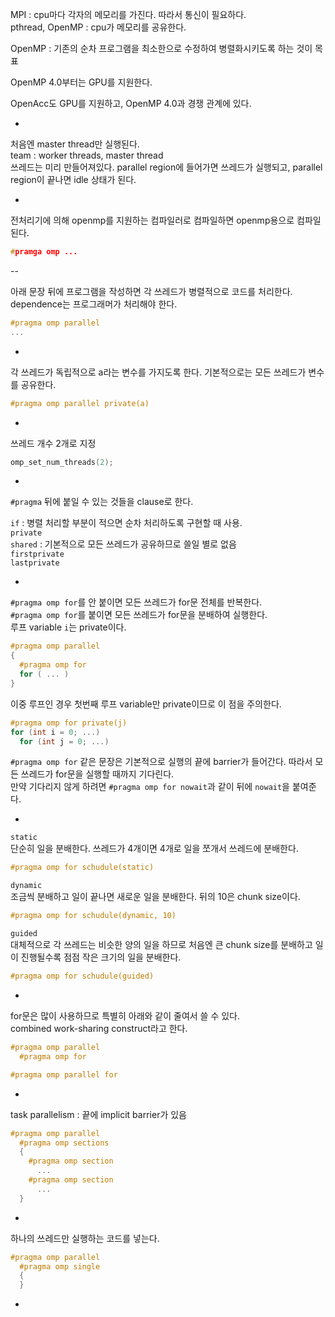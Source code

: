 MPI : cpu마다 각자의 메모리를 가진다. 따라서 통신이 필요하다.  
pthread, OpenMP : cpu가 메모리를 공유한다.

OpenMP : 기존의 순차 프로그램을 최소한으로 수정하여 병렬화시키도록 하는 것이 목표  

OpenMP 4.0부터는 GPU를 지원한다.

OpenAcc도 GPU를 지원하고, OpenMP 4.0과 경쟁 관계에 있다.

-

처음엔 master thread만 실행된다.  
team : worker threads, master thread  
쓰레드는 미리 만들어져있다. parallel region에 들어가면 쓰레드가 실행되고, parallel region이 끝나면 idle 상태가 된다.

-

전처리기에 의해 openmp를 지원하는 컴파일러로 컴파일하면 openmp용으로 컴파일된다.

```c
#pramga omp ...
```

--

아래 문장 뒤에 프로그램을 작성하면 각 쓰레드가 병렬적으로 코드를 처리한다. dependence는 프로그래머가 처리해야 한다.

```c
#pragma omp parallel
...
```

-

각 쓰레드가 독립적으로 a라는 변수를 가지도록 한다. 기본적으로는 모든 쓰레드가 변수를 공유한다.

```c
#pragma omp parallel private(a)
```

-

쓰레드 개수 2개로 지정

```c
omp_set_num_threads(2);
```

-

`#pragma` 뒤에 붙일 수 있는 것들을 clause로 한다.

`if` : 병렬 처리할 부분이 적으면 순차 처리하도록 구현할 때 사용.  
`private`  
`shared` : 기본적으로 모든 쓰레드가 공유하므로 쓸일 별로 없음  
`firstprivate`  
`lastprivate`  

-

`#pragma omp for`를 안 붙이면 모든 쓰레드가 for문 전체를 반복한다.  
`#pragma omp for`를 붙이면 모든 쓰레드가 for문을 분배하여 실행한다.  
루프 variable `i`는 private이다.  

```c
#pragma omp parallel
{
  #pragma omp for
  for ( ... )
}
```
이중 루프인 경우 첫번째 루프 variable만 private이므로 이 점을 주의한다.

```c
#pragma omp for private(j)
for (int i = 0; ...)
  for (int j = 0; ...)
```


`#pragma omp for` 같은 문장은 기본적으로 실행의 끝에 barrier가 들어간다. 따라서 모든 쓰레드가 for문을 실행할 때까지 기다린다.  
만약 기다리지 않게 하려면 `#pragma omp for nowait`과 같이 뒤에 `nowait`을 붙여준다.

-

`static`  
단순히 일을 분배한다. 쓰레드가 4개이면 4개로 일을 쪼개서 쓰레드에 분배한다.

```c
#pragma omp for schudule(static)
```

`dynamic`  
조금씩 분배하고 일이 끝나면 새로운 일을 분배한다. 뒤의 10은 chunk size이다.

```c
#pragma omp for schudule(dynamic, 10)
```

`guided`  
대체적으로 각 쓰레드는 비슷한 양의 일을 하므로 처음엔 큰 chunk size를 분배하고 일이 진행될수록 점점 작은 크기의 일을 분배한다.

```c
#pragma omp for schudule(guided)
```

-

for문은 많이 사용하므로 특별히 아래와 같이 줄여서 쓸 수 있다.  
combined work-sharing construct라고 한다.

```c
#pragma omp parallel
  #pragma omp for
```

```c
#pragma omp parallel for
```

-

task parallelism : 끝에 implicit barrier가 있음

```c
#pragma omp parallel
  #pragma omp sections 
  {
    #pragma omp section      ...    #pragma omp section      ...  }
```

-

하나의 쓰레드만 실행하는 코드를 넣는다.

```c
#pragma omp parallel
  #pragma omp single
  {  }
```

-

